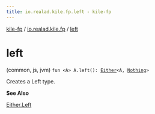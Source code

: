 ```yaml
---
title: io.realad.kile.fp.left - kile-fp
---
```


[kile-fp](../index.html) / [io.realad.kile.fp](index.html) / [left](./left.html)

# left

(common, js, jvm) `fun <A> A.left(): `[`Either`](-either/index.html)`<A, `[`Nothing`](https://kotlinlang.org/api/latest/jvm/stdlib/kotlin/-nothing/index.html)`>`

Creates a Left type.

**See Also**

[Either.Left](-either/-left/index.html#io.realad.kile.fp.Either.Left)

